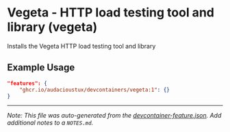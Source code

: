 
# Vegeta - HTTP load testing tool and library (vegeta)

Installs the Vegeta HTTP load testing tool and library

## Example Usage

```json
"features": {
    "ghcr.io/audacioustux/devcontainers/vegeta:1": {}
}
```





---

_Note: This file was auto-generated from the [devcontainer-feature.json](https://github.com/audacioustux/devcontainers/blob/main/src/vegeta/devcontainer-feature.json).  Add additional notes to a `NOTES.md`._
